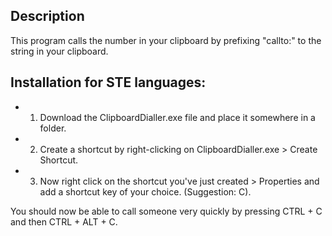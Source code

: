 ## Description

This program calls the number in your clipboard by prefixing "callto:" to the string in your clipboard.

## Installation for STE languages:
 
- 1. Download the ClipboardDialler.exe file and place it somewhere in a folder. 
- 2. Create a shortcut by right-clicking on ClipboardDialler.exe > Create Shortcut. 
- 3. Now right click on the shortcut you've just created > Properties and add a shortcut key of your choice. (Suggestion: C).

You should now be able to call someone very quickly by pressing CTRL + C and then CTRL + ALT + C.